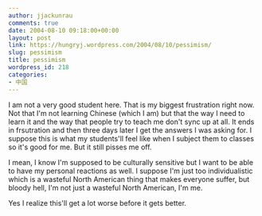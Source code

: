```yaml
---
author: jjackunrau
comments: true
date: 2004-08-10 09:18:00+00:00
layout: post
link: https://hungryj.wordpress.com/2004/08/10/pessimism/
slug: pessimism
title: pessimism
wordpress_id: 218
categories:
- 中国
---
```


I am not a very good student here.  That is my biggest frustration right now.  Not that I'm not learning Chinese (which I am) but that the way I need to learn it and the way that people try to teach me don't sync up at all.  It ends in frsutration and then three days later I get the answers I was asking for.  I suppose this is what my students'll feel like when I subject them to classes so it's good for me.  But it still pisses me off.
  

  
I mean, I know I'm supposed to be culturally sensitive but I want to be able to have my personal reactions as well.  I suppose I'm just too individualistic which is a wasteful North American thing that makes everyone suffer, but bloody hell, I'm not just a wasteful North American, I'm me.
  

  
Yes I realize this'll get a lot worse before it gets better.
